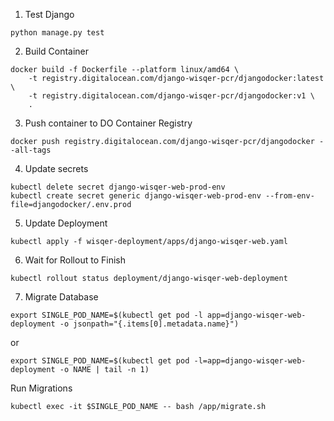 1. Test Django
```
python manage.py test
```

2. Build Container
```
docker build -f Dockerfile --platform linux/amd64 \
    -t registry.digitalocean.com/django-wisqer-pcr/djangodocker:latest \
    -t registry.digitalocean.com/django-wisqer-pcr/djangodocker:v1 \
    .
```

3. Push container to DO Container Registry
```
docker push registry.digitalocean.com/django-wisqer-pcr/djangodocker --all-tags
```

4. Update secrets
```
kubectl delete secret django-wisqer-web-prod-env
kubectl create secret generic django-wisqer-web-prod-env --from-env-file=djangodocker/.env.prod
```

5. Update Deployment
```
kubectl apply -f wisqer-deployment/apps/django-wisqer-web.yaml
```

6. Wait for Rollout to Finish
```
kubectl rollout status deployment/django-wisqer-web-deployment
```

7. Migrate Database
```
export SINGLE_POD_NAME=$(kubectl get pod -l app=django-wisqer-web-deployment -o jsonpath="{.items[0].metadata.name}")
```
or
```
export SINGLE_POD_NAME=$(kubectl get pod -l=app=django-wisqer-web-deployment -o NAME | tail -n 1)
```

Run Migrations
```
kubectl exec -it $SINGLE_POD_NAME -- bash /app/migrate.sh
```